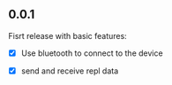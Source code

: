 ## 0.0.1

Fisrt release with basic features:
- [x] Use bluetooth to connect to the device
- [x] send and receive repl data

